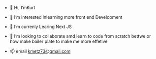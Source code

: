 - 👋 Hi, I’mKurt
- 👀 I’m interested inlearning more front end Development
- 🌱 I’m currenly  Learing Next JS
- 💞️ I’m looking to collaborate amd learn to code from scratch bettwe or how make boiler plate to make me more effetive

- 📫 email kmetz73@gmail.com

<!---
kmetz73/kmetz73 is a ✨ special ✨ repository because its `README.md` (this file) appears on your GitHub profile.
You can click the Preview link to take a look at your changes.
--->
